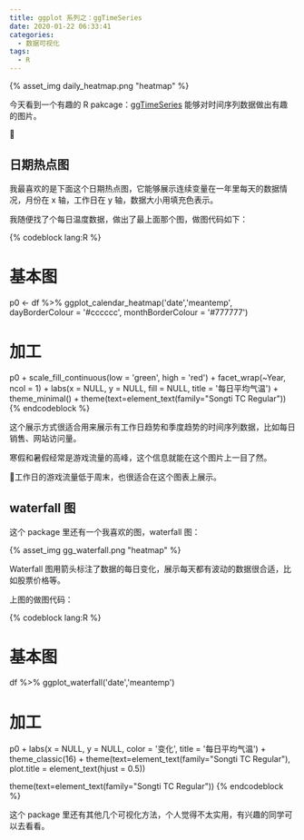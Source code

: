 ```yaml
---
title: ggplot 系列之：ggTimeSeries
date: 2020-01-22 06:33:41
categories:
  - 数据可视化
tags:
  - R
---
```


{% asset_img daily_heatmap.png  "heatmap" %}

今天看到一个有趣的 R pakcage：[ggTimeSeries](https://github.com/AtherEnergy/ggTimeSeries) 能够对时间序列数据做出有趣的图片。

<!-- more -->

## 日期热点图

我最喜欢的是下面这个日期热点图，它能够展示连续变量在一年里每天的数据情况，月份在 x 轴，工作日在 y 轴，数据大小用填充色表示。


我随便找了个每日温度数据，做出了最上面那个图，做图代码如下：

{% codeblock lang:R %}
# 基本图
p0 <- df %>%
  ggplot_calendar_heatmap('date','meantemp', dayBorderColour = '#cccccc', monthBorderColour = '#777777')

# 加工
p0 +
  scale_fill_continuous(low = 'green', high = 'red') + 
  facet_wrap(~Year, ncol = 1) +
  labs(x = NULL,
       y = NULL,
       fill = NULL,
       title = '每日平均气温') +
  theme_minimal() +
  theme(text=element_text(family="Songti TC Regular")) 
{% endcodeblock %}

这个展示方式很适合用来展示有工作日趋势和季度趋势的时间序列数据，比如每日销售、网站访问量。

寒假和暑假经常是游戏流量的高峰，这个信息就能在这个图片上一目了然。

工作日的游戏流量低于周末，也很适合在这个图表上展示。

## waterfall 图

这个 package 里还有一个我喜欢的图，waterfall 图：

{% asset_img gg_waterfall.png  "heatmap" %}

Waterfall 图用箭头标注了数据的每日变化，展示每天都有波动的数据很合适，比如股票价格等。

上图的做图代码：

{% codeblock lang:R %}
# 基本图
df %>%
  ggplot_waterfall('date','meantemp')

# 加工
p0 +
  labs(x = NULL,
       y = NULL,
       color = '变化',
       title = '每日平均气温') +
  theme_classic(16) +
  theme(text=element_text(family="Songti TC Regular"),
        plot.title = element_text(hjust = 0.5)) 

  theme(text=element_text(family="Songti TC Regular")) 
{% endcodeblock %}

这个 package 里还有其他几个可视化方法，个人觉得不太实用，有兴趣的同学可以去看看。
